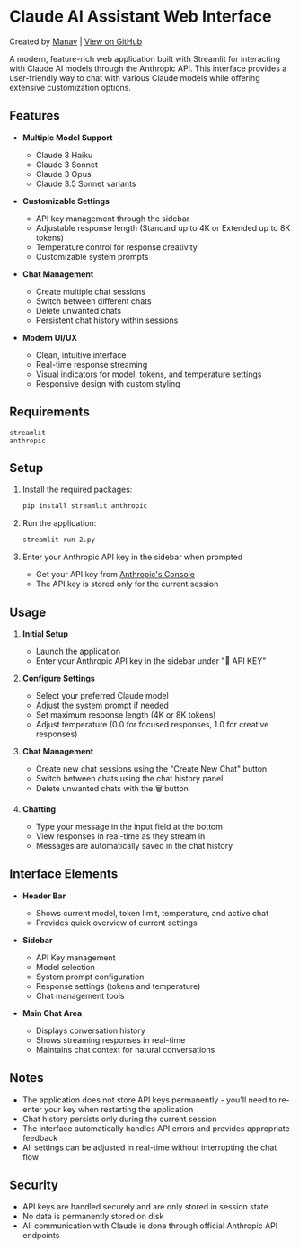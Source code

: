 # Claude AI Assistant Web Interface

Created by [Manav](https://www.linkedin.com/in/bettercallmanav/) | [View on GitHub](https://github.com/bettercallmanav/Claude-AI-Web-Interface)

A modern, feature-rich web application built with Streamlit for interacting with Claude AI models through the Anthropic API. This interface provides a user-friendly way to chat with various Claude models while offering extensive customization options.

## Features

- **Multiple Model Support**

  - Claude 3 Haiku
  - Claude 3 Sonnet
  - Claude 3 Opus
  - Claude 3.5 Sonnet variants

- **Customizable Settings**

  - API key management through the sidebar
  - Adjustable response length (Standard up to 4K or Extended up to 8K tokens)
  - Temperature control for response creativity
  - Customizable system prompts

- **Chat Management**

  - Create multiple chat sessions
  - Switch between different chats
  - Delete unwanted chats
  - Persistent chat history within sessions

- **Modern UI/UX**
  - Clean, intuitive interface
  - Real-time response streaming
  - Visual indicators for model, tokens, and temperature settings
  - Responsive design with custom styling

## Requirements

```
streamlit
anthropic
```

## Setup

1. Install the required packages:

   ```bash
   pip install streamlit anthropic
   ```

2. Run the application:

   ```bash
   streamlit run 2.py
   ```

3. Enter your Anthropic API key in the sidebar when prompted
   - Get your API key from [Anthropic's Console](https://console.anthropic.com/)
   - The API key is stored only for the current session

## Usage

1. **Initial Setup**

   - Launch the application
   - Enter your Anthropic API key in the sidebar under "🔑 API KEY"

2. **Configure Settings**

   - Select your preferred Claude model
   - Adjust the system prompt if needed
   - Set maximum response length (4K or 8K tokens)
   - Adjust temperature (0.0 for focused responses, 1.0 for creative responses)

3. **Chat Management**

   - Create new chat sessions using the "Create New Chat" button
   - Switch between chats using the chat history panel
   - Delete unwanted chats with the 🗑️ button

4. **Chatting**
   - Type your message in the input field at the bottom
   - View responses in real-time as they stream in
   - Messages are automatically saved in the chat history

## Interface Elements

- **Header Bar**

  - Shows current model, token limit, temperature, and active chat
  - Provides quick overview of current settings

- **Sidebar**

  - API Key management
  - Model selection
  - System prompt configuration
  - Response settings (tokens and temperature)
  - Chat management tools

- **Main Chat Area**
  - Displays conversation history
  - Shows streaming responses in real-time
  - Maintains chat context for natural conversations

## Notes

- The application does not store API keys permanently - you'll need to re-enter your key when restarting the application
- Chat history persists only during the current session
- The interface automatically handles API errors and provides appropriate feedback
- All settings can be adjusted in real-time without interrupting the chat flow

## Security

- API keys are handled securely and are only stored in session state
- No data is permanently stored on disk
- All communication with Claude is done through official Anthropic API endpoints
